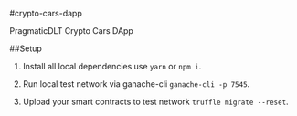 #crypto-cars-dapp

PragmaticDLT Crypto Cars DApp

##Setup

1. Install all local dependencies use `yarn` or `npm i`.

2. Run local test network via ganache-cli `ganache-cli -p 7545`.

3. Upload your smart contracts to test network `truffle migrate --reset`.